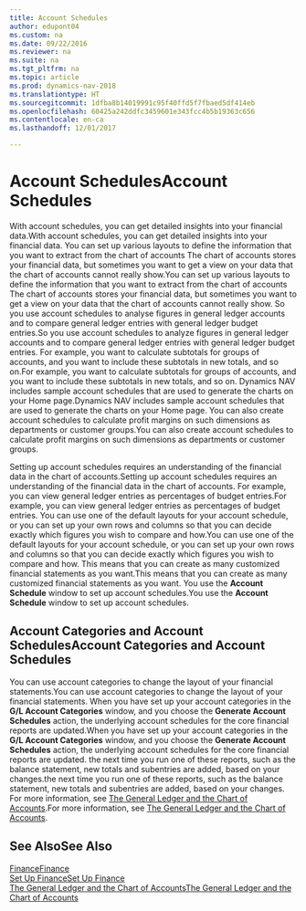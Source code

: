 ```yaml
---
title: Account Schedules
author: edupont04
ms.custom: na
ms.date: 09/22/2016
ms.reviewer: na
ms.suite: na
ms.tgt_pltfrm: na
ms.topic: article
ms.prod: dynamics-nav-2018
ms.translationtype: HT
ms.sourcegitcommit: 1dfba8b14019991c95f40ffd5f7fbaed5df414eb
ms.openlocfilehash: 60425a242ddfc3459601e343fcc4b5b19363c656
ms.contentlocale: en-ca
ms.lasthandoff: 12/01/2017

---
```


# <a name="account-schedules"></a><span data-ttu-id="1f06f-102">Account Schedules</span><span class="sxs-lookup"><span data-stu-id="1f06f-102">Account Schedules</span></span>
<span data-ttu-id="1f06f-103">With account schedules, you can get detailed insights into your financial data.</span><span class="sxs-lookup"><span data-stu-id="1f06f-103">With account schedules, you can get detailed insights into your financial data.</span></span> <span data-ttu-id="1f06f-104">You can set up various layouts to define the information that you want to extract from the chart of accounts The chart of accounts stores your financial data, but sometimes you want to get a view on your data that the chart of accounts cannot really show.</span><span class="sxs-lookup"><span data-stu-id="1f06f-104">You can set up various layouts to define the information that you want to extract from the chart of accounts The chart of accounts stores your financial data, but sometimes you want to get a view on your data that the chart of accounts cannot really show.</span></span> <span data-ttu-id="1f06f-105">So you use account schedules to analyse figures in general ledger accounts and to compare general ledger entries with general ledger budget entries.</span><span class="sxs-lookup"><span data-stu-id="1f06f-105">So you use account schedules to analyze figures in general ledger accounts and to compare general ledger entries with general ledger budget entries.</span></span>
<span data-ttu-id="1f06f-106">For example, you want to calculate subtotals for groups of accounts, and you want to include these subtotals in new totals, and so on.</span><span class="sxs-lookup"><span data-stu-id="1f06f-106">For example, you want to calculate subtotals for groups of accounts, and you want to include these subtotals in new totals, and so on.</span></span>
<span data-ttu-id="1f06f-107">Dynamics NAV includes sample account schedules that are used to generate the charts on your Home page.</span><span class="sxs-lookup"><span data-stu-id="1f06f-107">Dynamics NAV includes sample account schedules that are used to generate the charts on your Home page.</span></span> <span data-ttu-id="1f06f-108">You can also create account schedules to calculate profit margins on such dimensions as departments or customer groups.</span><span class="sxs-lookup"><span data-stu-id="1f06f-108">You can also create account schedules to calculate profit margins on such dimensions as departments or customer groups.</span></span>  

<span data-ttu-id="1f06f-109">Setting up account schedules requires an understanding of the financial data in the chart of accounts.</span><span class="sxs-lookup"><span data-stu-id="1f06f-109">Setting up account schedules requires an understanding of the financial data in the chart of accounts.</span></span>
<span data-ttu-id="1f06f-110">For example, you can view general ledger entries as percentages of budget entries.</span><span class="sxs-lookup"><span data-stu-id="1f06f-110">For example, you can view general ledger entries as percentages of budget entries.</span></span>
<span data-ttu-id="1f06f-111">You can use one of the default layouts for your account schedule, or you can set up your own rows and columns so that you can decide exactly which figures you wish to compare and how.</span><span class="sxs-lookup"><span data-stu-id="1f06f-111">You can use one of the default layouts for your account schedule, or you can set up your own rows and columns so that you can decide exactly which figures you wish to compare and how.</span></span>
<span data-ttu-id="1f06f-112">This means that you can create as many customized financial statements as you want.</span><span class="sxs-lookup"><span data-stu-id="1f06f-112">This means that you can create as many customized financial statements as you want.</span></span> <span data-ttu-id="1f06f-113">You use the **Account Schedule** window to set up account schedules.</span><span class="sxs-lookup"><span data-stu-id="1f06f-113">You use the **Account Schedule** window to set up account schedules.</span></span>  

## <a name="account-categories-and-account-schedules"></a><span data-ttu-id="1f06f-114">Account Categories and Account Schedules</span><span class="sxs-lookup"><span data-stu-id="1f06f-114">Account Categories and Account Schedules</span></span>
<span data-ttu-id="1f06f-115">You can use account categories to change the layout of your financial statements.</span><span class="sxs-lookup"><span data-stu-id="1f06f-115">You can use account categories to change the layout of your financial statements.</span></span> <span data-ttu-id="1f06f-116">When you have set up your account categories in the **G/L Account Categories** window, and you choose the **Generate Account Schedules** action, the underlying account schedules for the core financial reports are updated.</span><span class="sxs-lookup"><span data-stu-id="1f06f-116">When you have set up your account categories in the **G/L Account Categories** window, and you choose the **Generate Account Schedules** action, the underlying account schedules for the core financial reports are updated.</span></span> <span data-ttu-id="1f06f-117">the next time you run one of these reports, such as the balance statement, new totals and subentries are added, based on your changes.</span><span class="sxs-lookup"><span data-stu-id="1f06f-117">the next time you run one of these reports, such as the balance statement, new totals and subentries are added, based on your changes.</span></span> <span data-ttu-id="1f06f-118">For more information, see [The General Ledger and the Chart of Accounts](finance-general-ledger.md).</span><span class="sxs-lookup"><span data-stu-id="1f06f-118">For more information, see [The General Ledger and the Chart of Accounts](finance-general-ledger.md).</span></span>    
## <a name="see-also"></a><span data-ttu-id="1f06f-119">See Also</span><span class="sxs-lookup"><span data-stu-id="1f06f-119">See Also</span></span>
[<span data-ttu-id="1f06f-120">Finance</span><span class="sxs-lookup"><span data-stu-id="1f06f-120">Finance</span></span>](finance.md)  
[<span data-ttu-id="1f06f-121">Set Up Finance</span><span class="sxs-lookup"><span data-stu-id="1f06f-121">Set Up Finance</span></span>](finance-setup-finance.md)  
[<span data-ttu-id="1f06f-122">The General Ledger and the Chart of Accounts</span><span class="sxs-lookup"><span data-stu-id="1f06f-122">The General Ledger and the Chart of Accounts</span></span>](finance-general-ledger.md)  

